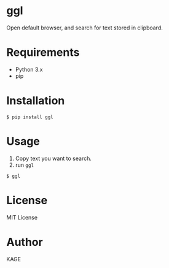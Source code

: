 # ggl
Open default browser, and search for text stored in clipboard.

# Requirements
* Python 3.x
* pip

# Installation
```
$ pip install ggl
```

# Usage
1. Copy text you want to search.
2. run `ggl`
```
$ ggl
```

# License
MIT License

# Author
KAGE
